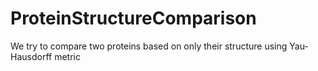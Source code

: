 # ProteinStructureComparison
We try to compare two proteins based on only their structure using Yau-Hausdorff metric
